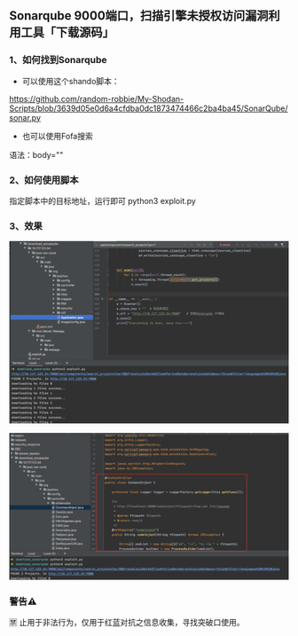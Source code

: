 ## Sonarqube 9000端口，扫描引擎未授权访问漏洞利用工具「下载源码」


### 1、如何找到Sonarqube
- 可以使用这个shando脚本：

https://github.com/random-robbie/My-Shodan-Scripts/blob/3639d05e0d6a4cfdba0dc1873474466c2ba4ba45/SonarQube/sonar.py

- 也可以使用Fofa搜索

语法：body="<title>SonarQube</title>"

### 2、如何使用脚本
 指定脚本中的目标地址，运行即可
 python3 exploit.py
 
 ### 3、效果
 
 ![avatar](1.png)
 
 ![avatar](2.png)

### 警告⚠️
🈲️ 止用于非法行为，仅用于红蓝对抗之信息收集，寻找突破口使用。

